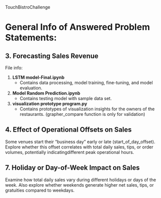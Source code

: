 TouchBistroChallenge 

# General Info of Answered Problem Statements:

## **3. Forecasting Sales Revenue**

File info:

1. **LSTM model-Final.ipynb**
   - Contains data processing, model training, fine-tuning, and model evaluation.
3. **Model Random Prediction.ipynb**
   - Contains testing model with sample data set.
5. **visualization prototype program.py**
   - Contains prototypes of visualization insights for the owners of the restaurants. (grapher_compare function is only for validation)


## **4. Effect of Operational Offsets on Sales**


Some venues start their “business day” early or late (start_of_day_offset). 
Explore whether this offset correlates with total daily sales, tips, or order volumes, potentially indicatingdifferent peak operational hours.


## **7. Holiday or Day-of-Week Impact on Sales**

Examine how total daily sales vary during different holidays or days of the week. 
Also explore whether weekends generate higher net sales, tips, or gratuities compared to weekdays.
